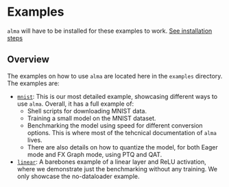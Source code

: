 # Examples

`alma` will have to be installed for these examples to work.
[See installation steps](../README.md#installation)

## Overview
The examples on how to use `alma` are located here in the `examples` directory. The examples are:

- [`mnist`](./mnist/README.md#mnist-example): This is our most detailed example, showcasing 
different ways to use `alma`. Overall, it has a full example of:
    - Shell scripts for downloading MNIST data.
    - Training a small model on the MNIST dataset.
    - Benchmarking the model using speed for different conversion options. This is where most of 
    the tehcnical documentation of `alma` lives.
    - There are also details on how to quantize the model, for both Eager mode and FX Graph mode, 
    using PTQ and QAT.
- [`linear`](./linear/README.md#simple-linear-example): A barebones example of a linear layer and 
    ReLU activation, where we demonstrate
    just the benchmarking without any training. We only showcase the no-dataloader example.
